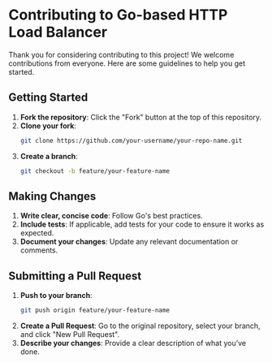 # Contributing to Go-based HTTP Load Balancer

Thank you for considering contributing to this project! We welcome contributions from everyone. Here are some guidelines to help you get started.

## Getting Started

1. **Fork the repository**: Click the "Fork" button at the top of this repository.
2. **Clone your fork**:
   ```bash
   git clone https://github.com/your-username/your-repo-name.git
   ```
3. **Create a branch**:
   ```bash
   git checkout -b feature/your-feature-name
   ```

## Making Changes

1. **Write clear, concise code**: Follow Go's best practices.
2. **Include tests**: If applicable, add tests for your code to ensure it works as expected.
3. **Document your changes**: Update any relevant documentation or comments.

## Submitting a Pull Request

1. **Push to your branch**:
   ```bash
   git push origin feature/your-feature-name
   ```
2. **Create a Pull Request**: Go to the original repository, select your branch, and click "New Pull Request".
3. **Describe your changes**: Provide a clear description of what you’ve done.

